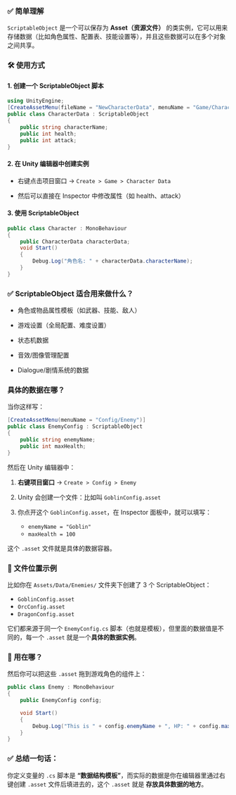 
### ✅ 简单理解

`ScriptableObject` 是一个可以保存为 **Asset（资源文件）** 的类实例，它可以用来存储数据（比如角色属性、配置表、技能设置等），并且这些数据可以在多个对象之间共享。

### 🛠 使用方式

#### 1. 创建一个 ScriptableObject 脚本

```csharp
using UnityEngine;  
[CreateAssetMenu(fileName = "NewCharacterData", menuName = "Game/Character Data")] 
public class CharacterData : ScriptableObject 
{     
	public string characterName;     
	public int health;     
	public int attack; 
}
```


#### 2. 在 Unity 编辑器中创建实例

- 右键点击项目窗口 → `Create > Game > Character Data`

- 然后可以直接在 Inspector 中修改属性（如 health、attack）


#### 3. 使用 ScriptableObject

```csharp
public class Character : MonoBehaviour 
{
	public CharacterData characterData;
	void Start()    
	{         
		Debug.Log("角色名: " + characterData.characterName);
    } 
}
```


### ✅ ScriptableObject 适合用来做什么？

- 角色或物品属性模板（如武器、技能、敌人）

- 游戏设置（全局配置、难度设置）

- 状态机数据

- 音效/图像管理配置

- Dialogue/剧情系统的数据



### 具体的数据在哪？

当你这样写：
```csharp
[CreateAssetMenu(menuName = "Config/Enemy")]
public class EnemyConfig : ScriptableObject
{
    public string enemyName;
    public int maxHealth;
}

```

然后在 Unity 编辑器中：

1. **右键项目窗口** → `Create > Config > Enemy`

2. Unity 会创建一个文件：比如叫 `GoblinConfig.asset`

3. 你点开这个 `GoblinConfig.asset`，在 Inspector 面板中，就可以填写：
    - `enemyName = "Goblin"`
    - `maxHealth = 100`

这个 `.asset` 文件就是具体的数据容器。

### 📂 文件位置示例

比如你在 `Assets/Data/Enemies/` 文件夹下创建了 3 个 ScriptableObject：

- `GoblinConfig.asset`
- `OrcConfig.asset`
- `DragonConfig.asset`

它们都来源于同一个 `EnemyConfig.cs` 脚本（也就是模板），但里面的数据值是不同的，每一个 `.asset` 就是一个**具体的数据实例**。


### 📌 用在哪？

然后你可以把这些 `.asset` 拖到游戏角色的组件上：
```csharp
public class Enemy : MonoBehaviour
{
    public EnemyConfig config;

    void Start()
    {
        Debug.Log("This is " + config.enemyName + ", HP: " + config.maxHealth);
    }
}
```

### ✅ 总结一句话：

你定义变量的 `.cs` 脚本是 **“数据结构模板”**，而实际的数据是你在编辑器里通过右键创建 `.asset` 文件后填进去的，这个 `.asset` 就是 **存放具体数据的地方**。
